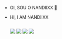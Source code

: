 - OI, SOU O NANDIIXX 🤗
- HI, I AM NANDIIXX

   ##
 
  <a 
     href="https://www.youtube.com/channel/UCJUq5KbYxUjSfzxzS-eojyw" 
     target="_blank" 
     rel="noopener noreferrer"> 
   <img src="https://img.shields.io/badge/YouTube-FF0000?style=for-the-badge&logo=youtube&logoColor=white"></a>
  <a 
     href="https://instagram.com/hernandiixx" 
     target="_blank" 
     rel="noopener noreferrer"> 
   <img src="https://img.shields.io/badge/-Instagram-%23E4405F?style=for-the-badge&logo=instagram&logoColor=white"></a>
  <a 
     href="https://www.twitch.tv/nandiixx" 
     target="_blank" 
     rel="noopener noreferrer"> 
   <img src="https://img.shields.io/badge/Twitch-9146FF?style=for-the-badge&logo=twitch&logoColor=white"></a>
  <a 
     href = "mailto:sednanreh.nandes@gmail.com" 
     target="_blank" 
     rel="noopener noreferrer"> 
   <img src="https://img.shields.io/badge/-Gmail-%23333?style=for-the-badge&logo=gmail&logoColor=white"></a>
 


